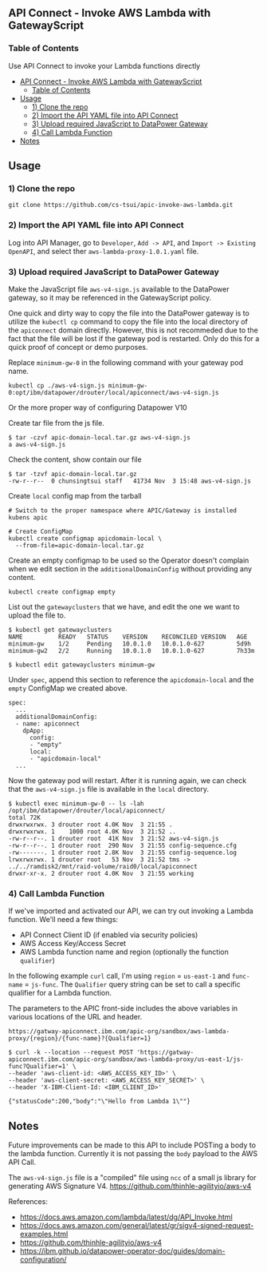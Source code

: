 ## API Connect - Invoke AWS Lambda with GatewayScript

### Table of Contents

Use API Connect to invoke your Lambda functions directly
- [API Connect - Invoke AWS Lambda with GatewayScript](#api-connect---invoke-aws-lambda-with-gatewayscript)
  - [Table of Contents](#table-of-contents)
- [Usage](#usage)
  - [1) Clone the repo](#1-clone-the-repo)
  - [2) Import the API YAML file into API Connect](#2-import-the-api-yaml-file-into-api-connect)
  - [3) Upload required JavaScript to DataPower Gateway](#3-upload-required-javascript-to-datapower-gateway)
  - [4) Call Lambda Function](#4-call-lambda-function)
- [Notes](#notes)

## Usage

### 1) Clone the repo

`git clone https://github.com/cs-tsui/apic-invoke-aws-lambda.git`

### 2) Import the API YAML file into API Connect

Log into API Manager, go to `Developer`, `Add -> API`, and `Import -> Existing OpenAPI`, and select ther `aws-lambda-proxy-1.0.1.yaml` file. 

### 3) Upload required JavaScript to DataPower Gateway

Make the JavaScript file `aws-v4-sign.js` available to the DataPower gateway, so it may be referenced in the GatewayScript policy.

One quick and dirty way to copy the file into the DataPower gateway is to utilize the `kubectl cp` command to copy the file into the local directory
of the `apiconnect` domain directly. However, this is not recommeded due to the fact that the file will be lost if the gateway pod is restarted. Only do this for a quick proof of concept or demo purposes.

Replace `minimum-gw-0` in the following command with your gateway pod name.

`kubectl cp ./aws-v4-sign.js minimum-gw-0:opt/ibm/datapower/drouter/local/apiconnect/aws-v4-sign.js`



Or the more proper way of configuring Datapower V10



Create tar file from the js file.

```
$ tar -czvf apic-domain-local.tar.gz aws-v4-sign.js
a aws-v4-sign.js
```

Check the content, show contain our file

```
$ tar -tzvf apic-domain-local.tar.gz
-rw-r--r--  0 chunsingtsui staff   41734 Nov  3 15:48 aws-v4-sign.js
```

Create `local` config map from the tarball

```
# Switch to the proper namespace where APIC/Gateway is installed
kubens apic 

# Create ConfigMap
kubectl create configmap apicdomain-local \
  --from-file=apic-domain-local.tar.gz
```

Create an empty configmap to be used so the Operator doesn't complain when we edit section in the `additionalDomainConfig` without providing any content.

```
kubectl create configmap empty
```


List out the `gatewayclusters` that we have, and edit the one we want to upload the 
file to.

```
$ kubectl get gatewayclusters                                   
NAME          READY   STATUS    VERSION    RECONCILED VERSION   AGE
minimum-gw    1/2     Pending   10.0.1.0   10.0.1.0-627         5d9h
minimum-gw2   2/2     Running   10.0.1.0   10.0.1.0-627         7h33m

$ kubectl edit gatewayclusters minimum-gw
```


Under `spec`, append this section to reference the `apicdomain-local` and the `empty` ConfigMap we created above.
```
spec:
  ...
  additionalDomainConfig:
  - name: apiconnect
    dpApp:
      config:
      - "empty"
      local:
      - "apicdomain-local"
  ...
```

Now the gateway pod will restart. After it is running again, we can check that the `aws-v4-sign.js` file is
available in the `local` directory.

```
$ kubectl exec minimum-gw-0 -- ls -lah /opt/ibm/datapower/drouter/local/apiconnect/
total 72K
drwxrwxrwx. 3 drouter root 4.0K Nov  3 21:55 .
drwxrwxrwx. 1    1000 root 4.0K Nov  3 21:52 ..
-rw-r--r--. 1 drouter root  41K Nov  3 21:52 aws-v4-sign.js
-rw-r--r--. 1 drouter root  290 Nov  3 21:55 config-sequence.cfg
-rw-------. 1 drouter root 2.8K Nov  3 21:55 config-sequence.log
lrwxrwxrwx. 1 drouter root   53 Nov  3 21:52 tms -> ../../ramdisk2/mnt/raid-volume/raid0/local/apiconnect
drwxr-xr-x. 2 drouter root 4.0K Nov  3 21:55 working
```


### 4) Call Lambda Function

If we've imported and activated our API, we can try out invoking a Lambda function. We'll need a few things:

- API Connect Client ID (if enabled via security policies)
- AWS Access Key/Access Secret
- AWS Lambda function name and region (optionally the function `qualifier`)

In the following example `curl` call, I'm using `region` = `us-east-1` and `func-name` = `js-func`. The `Qualifier` query string can be set to call a specific qualifier for a Lambda function.

The parameters to the APIC front-side includes the above variables in various locations of the URL and header.

`https://gatway-apiconnect.ibm.com/apic-org/sandbox/aws-lambda-proxy/{region}/{func-name}?{Qualifier=1}`

```
$ curl -k --location --request POST 'https://gatway-apiconnect.ibm.com/apic-org/sandbox/aws-lambda-proxy/us-east-1/js-func?Qualifier=1' \
--header 'aws-client-id: <AWS_ACCESS_KEY_ID>' \
--header 'aws-client-secret: <AWS_ACCESS_KEY_SECRET>' \
--header 'X-IBM-Client-Id: <IBM_CLIENT_ID>'

{"statusCode":200,"body":"\"Hello from Lambda 1\""}
```


## Notes

Future improvements can be made to this API to include POSTing a body to the
lambda function. Currently it is not passing the `body` payload to the AWS API Call.

The `aws-v4-sign.js` file is a "compiled" file using `ncc` of a small js library for generating AWS Signature V4. https://github.com/thinhle-agilityio/aws-v4

References:
- https://docs.aws.amazon.com/lambda/latest/dg/API_Invoke.html
- https://docs.aws.amazon.com/general/latest/gr/sigv4-signed-request-examples.html
- https://github.com/thinhle-agilityio/aws-v4
- https://ibm.github.io/datapower-operator-doc/guides/domain-configuration/
